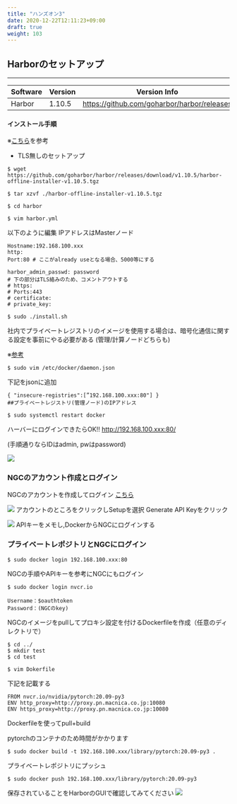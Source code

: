 ```yaml
---
title: "ハンズオン3"
date: 2020-12-22T12:11:23+09:00
draft: true
weight: 103
---
```




## Harborのセットアップ
***
| Software | Version | Version Info | 
| -------- | ---------------------- |------|
| Harbor | 1.10.5 |https://github.com/goharbor/harbor/releases|

#### インストール手順
※[こちら](https://goharbor.io/docs/1.10/install-config/)を参考

* TLS無しのセットアップ
```
$ wget https://github.com/goharbor/harbor/releases/download/v1.10.5/harbor-offline-installer-v1.10.5.tgz
```
```
$ tar xzvf ./harbor-offline-installer-v1.10.5.tgz
```
```
$ cd harbor
```
```
$ vim harbor.yml
```
以下のように編集 IPアドレスはMasterノード
```
Hostname:192.168.100.xxx
http:
Port:80 # ここがalready useとなる場合、5000等にする

harbor_admin_passwd: password
# 下の部分はTLS絡みのため、コメントアウトする
# https:
# Ports:443
# certificate:
# private_key:
```
```
$ sudo ./install.sh
```
社内でプライベートレジストリのイメージを使用する場合は、暗号化通信に関する設定を事前にやる必要がある 
(管理/計算ノードどちらも)

※[参考](https://www.itmedia.co.jp/enterprise/articles/1708/25/news014_2.html)

```
$ sudo vim /etc/docker/daemon.json
```
下記をjsonに追加
```
{ "insecure-registries":[”192.168.100.xxx:80"] }
##プライベートレジストリ(管理ノード)のIPアドレス
```
```
$ sudo systemctl restart docker
```
ハーバーにログインできたらOK!!
http://192.168.100.xxx:80/

(手順通りならIDはadmin, pwはpassword)

![](/images/harborlogin.PNG?height=400px)


### NGCのアカウント作成とログイン
NGCのアカウントを作成してログイン
[こちら](https://ngc.nvidia.com/signin)

![](/images/ngc.PNG?height=500px)
アカウントのところをクリックしSetupを選択
Generate API Keyをクリック

![](/images/ngc_apikey.PNG?height=500px)
APIキーをメモし,DockerからNGCにログインする

### プライベートレポジトリとNGCにログイン
```
$ sudo docker login 192.168.100.xxx:80
```
NGCの手順やAPIキーを参考にNGCにもログイン
```
$ sudo docker login nvcr.io

```
```
Username：$oauthtoken 
Password：(NGCのkey)
```

NGCのイメージをpullしてプロキシ設定を付けるDockerfileを作成（任意のディレクトリで）
```
$ cd ../
$ mkdir test
$ cd test
```
```
$ vim Dokerfile
```
下記を記載する
```
FROM nvcr.io/nvidia/pytorch:20.09-py3
ENV http_proxy=http://proxy.pn.macnica.co.jp:10080
ENV https_proxy=http://proxy.pn.macnica.co.jp:10080
```
Dockerfileを使ってpull+build

pytorchのコンテナのため時間がかかります
```
$ sudo docker build -t 192.168.100.xxx/library/pytorch:20.09-py3 .
```
プライベートレポジトリにプッシュ
```
$ sudo docker push 192.168.100.xxx/library/pytorch:20.09-py3
```

保存されていることをHarborのGUIで確認してみてください
![](/images/harbor_confirm.PNG?height=500px)




